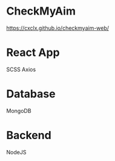 # CheckMyAim

https://cxclx.github.io/checkmyaim-web/

# React App

SCSS
Axios

# Database

MongoDB

# Backend

NodeJS
